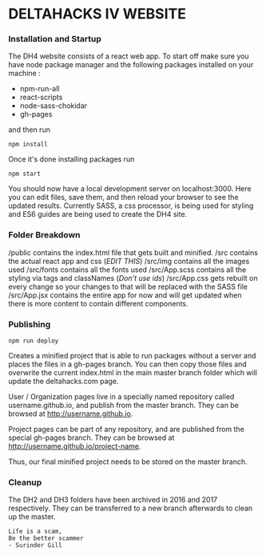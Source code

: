 # DELTAHACKS IV WEBSITE

### Installation and Startup
The DH4 website consists of a react web app. To start off make sure you have node package manager and the following packages installed on your machine :

- npm-run-all
- react-scripts
- node-sass-chokidar
- gh-pages

and then run

	npm install
Once it's done installing packages run

    npm start

You should now have a local development server on localhost:3000. Here you can edit files, save them, and then reload your browser to see the updated results. Currently SASS, a css processor, is being used for styling and ES6 guides are being used to create the DH4 site. 

### Folder Breakdown

/public contains the index.html file that gets built and minified.
/src contains the actual react app and css (*EDIT THIS*)
/src/img contains all the images used
/src/fonts contains all the fonts used
/src/App.scss contains all the styling via tags and classNames (*Don't use ids*)
/src/App.css gets rebuilt on every change so your changes to that will be replaced with the SASS file
/src/App.jsx contains the entire app for now and will get updated when there is more content to contain different components.

### Publishing

    npm run deploy 
    
Creates a minified project that is able to run packages without a server and places the files in a gh-pages branch. You can then copy those files and overwrite the current index.html in the main master branch folder which will update the deltahacks.com page. 

User / Organization pages live in a specially named repository called username.github.io, and publish from the master branch. They can be browsed at http://username.github.io.

Project pages can be part of any repository, and are published from the special gh-pages branch. They can be browsed at http://username.github.io/project-name.

Thus, our final minified project needs to be stored on the master branch.

### Cleanup 

The DH2 and DH3 folders have been archived in 2016 and 2017 respectively. They can be transferred to a new branch afterwards to clean up the master.

    Life is a scam,
    Be the better scammer
    - Surinder Gill
